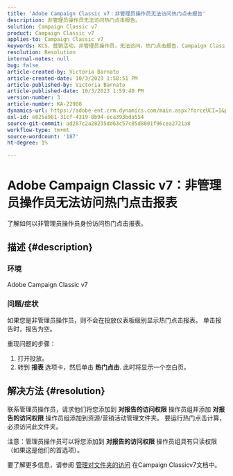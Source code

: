 ```yaml
---
title: 'Adobe Campaign Classic v7：非管理员操作员无法访问热门点击报告'
description: 非管理员操作员无法访问热门点击报告。
solution: Campaign Classic v7
product: Campaign Classic v7
applies-to: Campaign Classic v7
keywords: KCS，营销活动，非管理员操作员，无法访问，热门点击报告，Campaign Classicv7
resolution: Resolution
internal-notes: null
bug: false
article-created-by: Victoria Barnato
article-created-date: 10/3/2023 1:58:51 PM
article-published-by: Victoria Barnato
article-published-date: 10/3/2023 1:59:40 PM
version-number: 3
article-number: KA-22908
dynamics-url: https://adobe-ent.crm.dynamics.com/main.aspx?forceUCI=1&pagetype=entityrecord&etn=knowledgearticle&id=44fb80f7-f461-ee11-be6e-6045bd0067ea
exl-id: e025a981-31cf-4319-8b94-eca393bda554
source-git-commit: ad287c2a28235dd63c57c85d8001f96cea2721a8
workflow-type: tm+mt
source-wordcount: '187'
ht-degree: 1%

---
```


# Adobe Campaign Classic v7：非管理员操作员无法访问热门点击报表


了解如何以非管理员操作员身份访问热门点击报表。

## 描述 {#description}


### 环境

Adobe Campaign Classic v7

### 问题/症状

如果您是非管理员操作员，则不会在投放仪表板级别显示热门点击报表。 单击报告时，报告为空。 

重现问题的步骤：

1. 打开投放。
2. 转到 <b>报表 </b>选项卡，然后单击 <b>热门点击</b>. 此时将显示一个空白页。



## 解决方法 {#resolution}


联系管理员操作员，请求他们将您添加到 <b>对报告的访问权限</b> 操作员组并添加 <b>对报告的访问权限</b> 操作员组添加到资源/营销活动管理文件夹。 要运行热门点击计算，必须访问此文件夹。

注意：管理员操作员可以将您添加到 <b>对报告的访问权限</b> 操作员组具有只读权限（如果这是他们的首选项）。

要了解更多信息，请参阅 [管理对文件夹的访问](https://experienceleague.adobe.com/docs/campaign-classic/using/getting-started/permissions/access-management-folders.html) 在Campaign Classicv7文档中。
